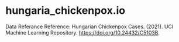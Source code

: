 # hungaria_chickenpox.io
Data Referance
Reference: Hungarian Chickenpox Cases. (2021). UCI Machine Learning Repository. https://doi.org/10.24432/C5103B.
